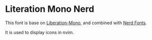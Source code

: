 # Literation Mono Nerd

This font is base on [Liberation-Mono](https://github.com/liberationfonts/liberation-fonts/releases), and combined with [Nerd Fonts](https://www.nerdfonts.com/).

It is used to display icons in nvim.
